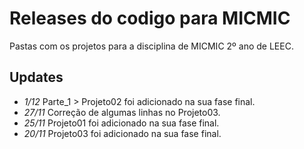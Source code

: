 # Releases do codigo para MICMIC

Pastas com os projetos para a disciplina de MICMIC 2º ano de LEEC.

## Updates

-  *1/12* Parte_1 > Projeto02 foi adicionado na sua fase final.
- *27/11* Correção de algumas linhas no Projeto03.
- *25/11* Projeto01 foi adicionado na sua fase final.
- *20/11* Projeto03 foi adicionado na sua fase final.
